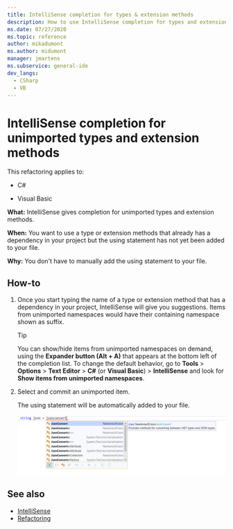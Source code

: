 ```yaml
---
title: IntelliSense completion for types & extension methods
description: How to use IntelliSense completion for types and extension methods that you haven't imported yet with a `using` directive.
ms.date: 07/27/2020
ms.topic: reference
author: mikadumont
ms.author: midumont
manager: jmartens
ms.subservice: general-ide
dev_langs:
  - CSharp
  - VB
---
```

# IntelliSense completion for unimported types and extension methods

This refactoring applies to:

- C#

- Visual Basic

**What:** IntelliSense gives completion for unimported types and extension methods.

**When:** You want to use a type or extension methods that already has a dependency in your project but the using statement has not yet been added to your file.

**Why:** You don't have to manually add the using statement to your file.

## How-to

1. Once you start typing the name of a type or extension method that has a dependency in your project, IntelliSense will give you suggestions. Items from unimported namespaces would have their containing namespace shown as suffix.

   > [!TIP]
   > You can show/hide items from unimported namespaces on demand, using the **Expander button (Alt + A)** that appears at the bottom left of the completion list. To change the default behavior, go to **Tools** > **Options** > **Text Editor** > **C#** (or **Visual Basic**) > **IntelliSense** and look for **Show items from unimported namespaces**.

2. Select and commit an unimported item.

   The using statement will be automatically added to your file.

   ![IntelliSense completion for unimported types](media/intellisense-completion-unimported-types.png)

## See also

- [IntelliSense](../using-intellisense.md)
- [Refactoring](../refactoring-in-visual-studio.md)
